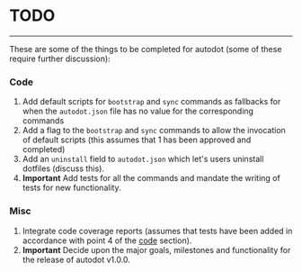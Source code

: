 # TODO
---

These are some of the things to be completed for autodot (some of these require further discussion):

### Code
1. Add default scripts for `bootstrap` and `sync` commands as fallbacks for when the `autodot.json` file has no value for the corresponding commands
2. Add a flag to the `bootstrap` and `sync` commands to allow the invocation of default scripts (this assumes that 1 has been approved and completed)
3. Add an `uninstall` field to `autodot.json` which let's users uninstall dotfiles (discuss this).
4. **Important** Add tests for all the commands and mandate the writing of tests for new functionality.

### Misc
1. Integrate code coverage reports (assumes that tests have been added in accordance with point 4 of the [code](#code) section).
2. **Important** Decide upon the major goals, milestones and functionality for the release of autodot v1.0.0.